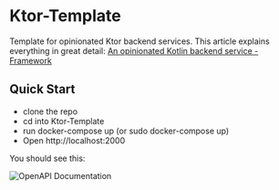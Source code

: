 # Ktor-Template

Template for opinionated Ktor backend services. 
This article explains everything in great detail: [An opinionated Kotlin backend service - Framework](https://medium.com/p/87f814e3dffd)

## Quick Start

- clone the repo
- cd into Ktor-Template
- run docker-compose up (or sudo docker-compose up)
- Open http://localhost:2000

You should see this:

![OpenAPI Documentation](https://miro.medium.com/max/474/1*ZyLmoFbpLMX1aqJRAuvRBQ.png)
